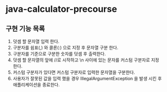 # java-calculator-precourse

## 구현 기능 목록

1. 덧셈 할 문자열 입력 한다.
2. 구분자를 쉼표(,) 와 콜론(:) 으로 지정 후 문자열 구분 한다.
3. 구분자를 기준으로 구분한 숫자를 덧셈 후 출력한다.
4. 덧셈 할 문자열의 앞에 //로 시작하고 \n 사이에 있는 문자를 커스텀 구분자로 지정 한다.
5. 커스텀 구분자가 있다면 커스텀 구분자로 입력한 문자열을 구분한다.
6. 사용자가 잘못된 값을 입력 했을 경우 IllegalArgumentException 을 발생 시킨 후 애플리케이션을 종료한다.